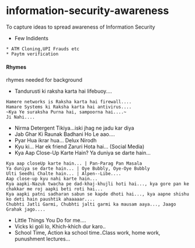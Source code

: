 # information-security-awareness

To capture ideas to spread awareness of Information Security

* Few Indidents
```
* ATM Cloning,UPI Frauds etc
* Paytm verification
```

#### Rhymes

rhymes needed for background

* Tandurusti ki raksha karta hai lifebuoy.... 
```
Hamere networks is Raksha karta hai firewall....
Hamare Systems ki Raksha karta hai antivirus....
~Kya Ye suraksha Purna hai, sampoorna hai....~
Ji Nahi.... 
```
* Nirma Detergent Tikiya...iski jhag ne jadu kar diya
* Jab Ghar Ki Raunak Badhani Ho Le aao....
* Pyar Hua ikrar hua... Delux Nirodh
* Kyu ki... Har ek friend Zaruri Hota hai... (Social Media)
* Kya Aap Close-Up Karte Hain? Ya duniya se darte hain... 
```
Kya aap closeUp karte hain... | Pan-Parag Pan Masala
Ya duniya se darte hain... | Oye Bubbly, Oye-Oye Bubbly
Ulti Seedhi Chalte hain... | Alpen--Libe....
Aap close-up kyu nahi karte hain...
Kya aapki-Nazuk twacha pe dad-khaj-khujli hoti hai..., kya gore pan ke chakkar me roj aapki beti roti hai...
Kya aapki patni sadharan sabun se kapde dhoti hai..., kya aapne shishu ko deti hain paushtik ahaaaaar....
Chubhti Jatli Garmi, Chubhti jalti garmi ka mausam aaya..., Jaago Grahak jago....
```
* Little Things You Do for me....
* Vicks ki goli lo, Khich-khich dur karo..
* School Time, Action ka school time..Class work, home work, punushment lectures...
```
